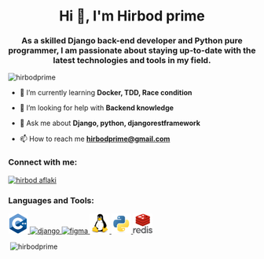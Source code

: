 <h1 align="center">Hi 👋, I'm Hirbod prime</h1>
<h3 align="center">As a skilled Django back-end developer and Python pure programmer, I am passionate about staying up-to-date with the latest technologies and tools in my field.</h3>

<p align="left"> <img src="https://komarev.com/ghpvc/?username=hirbodprime&label=Profile%20views&color=0e75b6&style=flat" alt="hirbodprime" /> </p>

- 🌱 I’m currently learning **Docker, TDD, Race condition**

- 🤝 I’m looking for help with **Backend knowledge**

- 💬 Ask me about **Django, python, djangorestframework**

- 📫 How to reach me **hirbodprime@gmail.com**

<h3 align="left">Connect with me:</h3>
<p align="left">
<a href="https://linkedin.com/in/hirbod aflaki" target="blank"><img align="center" src="https://raw.githubusercontent.com/rahuldkjain/github-profile-readme-generator/master/src/images/icons/Social/linked-in-alt.svg" alt="hirbod aflaki" height="30" width="40" /></a>
</p>

<h3 align="left">Languages and Tools:</h3>
<p align="left"> <a href="https://www.w3schools.com/cpp/" target="_blank" rel="noreferrer"> <img src="https://raw.githubusercontent.com/devicons/devicon/master/icons/cplusplus/cplusplus-original.svg" alt="cplusplus" width="40" height="40"/> </a> <a href="https://www.djangoproject.com/" target="_blank" rel="noreferrer"> <img src="https://cdn.worldvectorlogo.com/logos/django.svg" alt="django" width="40" height="40"/> </a> <a href="https://www.figma.com/" target="_blank" rel="noreferrer"> <img src="https://www.vectorlogo.zone/logos/figma/figma-icon.svg" alt="figma" width="40" height="40"/> </a> <a href="https://www.linux.org/" target="_blank" rel="noreferrer"> <img src="https://raw.githubusercontent.com/devicons/devicon/master/icons/linux/linux-original.svg" alt="linux" width="40" height="40"/> </a> <a href="https://www.python.org" target="_blank" rel="noreferrer"> <img src="https://raw.githubusercontent.com/devicons/devicon/master/icons/python/python-original.svg" alt="python" width="40" height="40"/> </a> <a href="https://redis.io" target="_blank" rel="noreferrer"> <img src="https://raw.githubusercontent.com/devicons/devicon/master/icons/redis/redis-original-wordmark.svg" alt="redis" width="40" height="40"/> </a> </p>

<p>&nbsp;<img align="center" src="https://github-readme-stats.vercel.app/api?username=hirbodprime&show_icons=true&locale=en" alt="hirbodprime" /></p>
